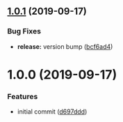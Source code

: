 ## [1.0.1](https://github.com/mooyoul/chai-image/compare/v1.0.0...v1.0.1) (2019-09-17)


### Bug Fixes

* **release:** version bump ([bcf6ad4](https://github.com/mooyoul/chai-image/commit/bcf6ad4))

# 1.0.0 (2019-09-17)


### Features

* initial commit ([d697ddd](https://github.com/mooyoul/chai-image/commit/d697ddd))

